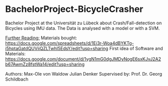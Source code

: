 # BachelorProject-BicycleCrasher
Bachelor Project at the Universität zu Lübeck about Crash/Fall-detection on Bicycles using IMU data. The Data is analysed with a model or with a SVM.

<ins>Further Reading:</ins>
Materials bought:
	https://docs.google.com/spreadsheets/d/1Ei3r-Woa4dBYKTg-i5hptaGatdQUViiQZLTwhI5EdsY/edit?usp=sharing
First idea of Software and Materials:
	https://docs.google.com/document/d/1ygN1mG0dgJMDyNogE6sxKJvJ2A2b67AwmZz8fstWa14/edit?usp=sharing


Authors:
	Max-Ole von Waldow
	Julian Denker
Supervised by:
	Prof. Dr. Georg Schildbach
